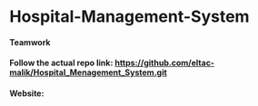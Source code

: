 # Hospital-Management-System

#### Teamwork
#### Follow the actual repo link: https://github.com/eltac-malik/Hospital_Menagement_System.git
#### Website:

